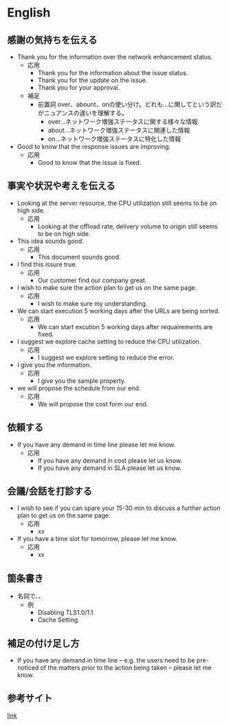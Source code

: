 # English

## 感謝の気持ちを伝える
- Thank you for the information over the network enhancement status.
  - 応用
    - Thank you for the information about the issue status.
    - Thank you for the update on the issue.
    - Thank you for your approval.
  - 補足
    - 前置詞 over、abount、onの使い分け。どれも...に関してという訳だがニュアンスの違いを理解する。
      - over...ネットワーク増強ステータスに関する様々な情報
      - about...ネットワーク増強ステータスに関連した情報
      - on...ネットワーク増強ステータスに特化した情報
- Good to know that the response issues are improving.
  - 応用
    - Good to know that the issue is fixed.
## 事実や状況や考えを伝える
- Looking at the server resource, the CPU utilization still seems to be on high side.
  - 応用
    - Looking at the offload rate, delivery volume to origin still seems to be on high side.
- This idea sounds good.
  - 応用
    - This document sounds good.
- I find this issure true.
  - 応用
    - Our customer find our company great.
- I wish to make sure the action plan to get us on the same page.
  - 応用
    - I wish to make sure my understanding.
- We can start execution 5 working days after the URLs are being sorted.
  - 応用
    - We can start excution 5 working days after requairements are fixed.
- I suggest we explore cache setting to reduce the CPU utilization.
  - 応用
    - I suggest we explore setting to reduce the error.
- I give you the information.
  - 応用
    - I give you the sample property.
- we will propose the schedule from our end. 
  - 応用
    - We will propose the cost form our end.
## 依頼する
- If you have any demand in time line please let me know. 
  - 応用
    - If you have any demand in cost please let us know.
    - If you have any demand in SLA please let us know.
## 会議/会話を打診する
- I wish to see if you can spare your 15-30 min to discuss a further action plan to get us on the same page.
  - 応用
    - xx
- If you have a time slot for tomorrow, please let me know.
  - 応用
    - xx

## 箇条書き
- 名詞で、、
  - 例
    - Disabling TLS1.0/1.1
    - Cache Setting

## 補足の付け足し方
- If you have any demand in time line – e.g. the users need to be pre-noticed of the matters prior to the action being taken – please let me know. 

## 参考サイト
[link](https://progrit-media.jp/144)
